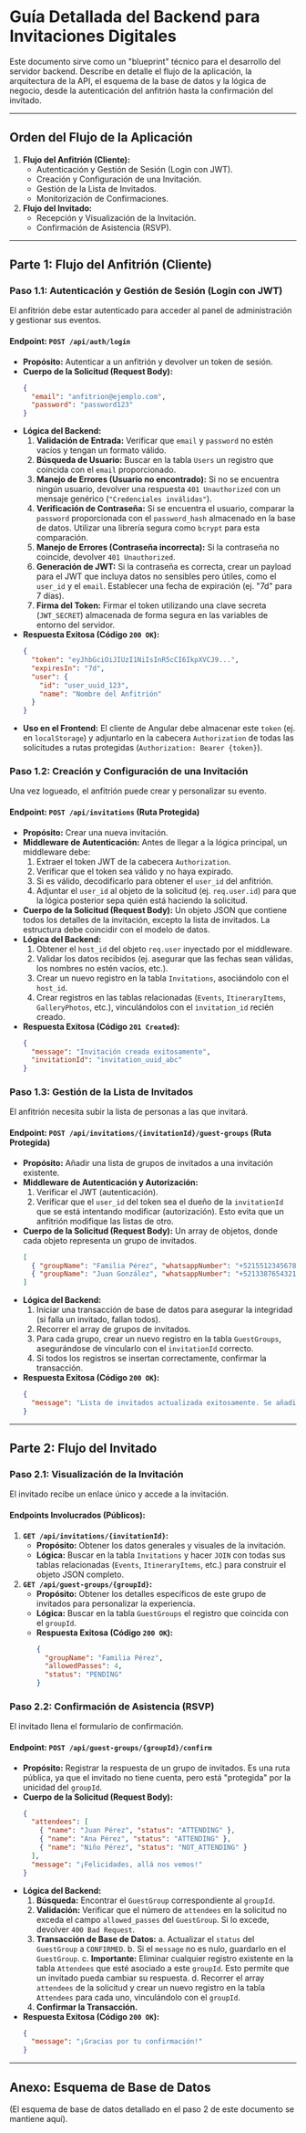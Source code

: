 # Guía Detallada del Backend para Invitaciones Digitales

Este documento sirve como un "blueprint" técnico para el desarrollo del servidor backend. Describe en detalle el flujo de la aplicación, la arquitectura de la API, el esquema de la base de datos y la lógica de negocio, desde la autenticación del anfitrión hasta la confirmación del invitado.

---

## Orden del Flujo de la Aplicación

1.  **Flujo del Anfitrión (Cliente):**
    *   Autenticación y Gestión de Sesión (Login con JWT).
    *   Creación y Configuración de una Invitación.
    *   Gestión de la Lista de Invitados.
    *   Monitorización de Confirmaciones.
2.  **Flujo del Invitado:**
    *   Recepción y Visualización de la Invitación.
    *   Confirmación de Asistencia (RSVP).

---

## Parte 1: Flujo del Anfitrión (Cliente)

### **Paso 1.1: Autenticación y Gestión de Sesión (Login con JWT)**

El anfitrión debe estar autenticado para acceder al panel de administración y gestionar sus eventos.

#### **Endpoint: `POST /api/auth/login`**

-   **Propósito:** Autenticar a un anfitrión y devolver un token de sesión.
-   **Cuerpo de la Solicitud (Request Body):**
    ```json
    {
      "email": "anfitrion@ejemplo.com",
      "password": "password123"
    }
    ```
-   **Lógica del Backend:**
    1.  **Validación de Entrada:** Verificar que `email` y `password` no estén vacíos y tengan un formato válido.
    2.  **Búsqueda de Usuario:** Buscar en la tabla `Users` un registro que coincida con el `email` proporcionado.
    3.  **Manejo de Errores (Usuario no encontrado):** Si no se encuentra ningún usuario, devolver una respuesta `401 Unauthorized` con un mensaje genérico (`"Credenciales inválidas"`).
    4.  **Verificación de Contraseña:** Si se encuentra el usuario, comparar la `password` proporcionada con el `password_hash` almacenado en la base de datos. Utilizar una librería segura como `bcrypt` para esta comparación.
    5.  **Manejo de Errores (Contraseña incorrecta):** Si la contraseña no coincide, devolver `401 Unauthorized`.
    6.  **Generación de JWT:** Si la contraseña es correcta, crear un payload para el JWT que incluya datos no sensibles pero útiles, como el `user_id` y el `email`. Establecer una fecha de expiración (ej. "7d" para 7 días).
    7.  **Firma del Token:** Firmar el token utilizando una clave secreta (`JWT_SECRET`) almacenada de forma segura en las variables de entorno del servidor.
-   **Respuesta Exitosa (Código `200 OK`):**
    ```json
    {
      "token": "eyJhbGciOiJIUzI1NiIsInR5cCI6IkpXVCJ9...",
      "expiresIn": "7d",
      "user": {
        "id": "user_uuid_123",
        "name": "Nombre del Anfitrión"
      }
    }
    ```
-   **Uso en el Frontend:** El cliente de Angular debe almacenar este `token` (ej. en `localStorage`) y adjuntarlo en la cabecera `Authorization` de todas las solicitudes a rutas protegidas (`Authorization: Bearer {token}`).

### **Paso 1.2: Creación y Configuración de una Invitación**

Una vez logueado, el anfitrión puede crear y personalizar su evento.

#### **Endpoint: `POST /api/invitations` (Ruta Protegida)**

-   **Propósito:** Crear una nueva invitación.
-   **Middleware de Autenticación:** Antes de llegar a la lógica principal, un middleware debe:
    1.  Extraer el token JWT de la cabecera `Authorization`.
    2.  Verificar que el token sea válido y no haya expirado.
    3.  Si es válido, decodificarlo para obtener el `user_id` del anfitrión.
    4.  Adjuntar el `user_id` al objeto de la solicitud (ej. `req.user.id`) para que la lógica posterior sepa quién está haciendo la solicitud.
-   **Cuerpo de la Solicitud (Request Body):** Un objeto JSON que contiene todos los detalles de la invitación, excepto la lista de invitados. La estructura debe coincidir con el modelo de datos.
-   **Lógica del Backend:**
    1.  Obtener el `host_id` del objeto `req.user` inyectado por el middleware.
    2.  Validar los datos recibidos (ej. asegurar que las fechas sean válidas, los nombres no estén vacíos, etc.).
    3.  Crear un nuevo registro en la tabla `Invitations`, asociándolo con el `host_id`.
    4.  Crear registros en las tablas relacionadas (`Events`, `ItineraryItems`, `GalleryPhotos`, etc.), vinculándolos con el `invitation_id` recién creado.
-   **Respuesta Exitosa (Código `201 Created`):**
    ```json
    {
      "message": "Invitación creada exitosamente",
      "invitationId": "invitation_uuid_abc"
    }
    ```

### **Paso 1.3: Gestión de la Lista de Invitados**

El anfitrión necesita subir la lista de personas a las que invitará.

#### **Endpoint: `POST /api/invitations/{invitationId}/guest-groups` (Ruta Protegida)**

-   **Propósito:** Añadir una lista de grupos de invitados a una invitación existente.
-   **Middleware de Autenticación y Autorización:**
    1.  Verificar el JWT (autenticación).
    2.  Verificar que el `user_id` del token sea el dueño de la `invitationId` que se está intentando modificar (autorización). Esto evita que un anfitrión modifique las listas de otro.
-   **Cuerpo de la Solicitud (Request Body):** Un array de objetos, donde cada objeto representa un grupo de invitados.
    ```json
    [
      { "groupName": "Familia Pérez", "whatsappNumber": "+5215512345678", "allowedPasses": 4 },
      { "groupName": "Juan González", "whatsappNumber": "+5213387654321", "allowedPasses": 2 }
    ]
    ```
-   **Lógica del Backend:**
    1.  Iniciar una transacción de base de datos para asegurar la integridad (si falla un invitado, fallan todos).
    2.  Recorrer el array de grupos de invitados.
    3.  Para cada grupo, crear un nuevo registro en la tabla `GuestGroups`, asegurándose de vincularlo con el `invitationId` correcto.
    4.  Si todos los registros se insertan correctamente, confirmar la transacción.
-   **Respuesta Exitosa (Código `200 OK`):**
    ```json
    {
      "message": "Lista de invitados actualizada exitosamente. Se añadieron 2 grupos."
    }
    ```

---

## Parte 2: Flujo del Invitado

### **Paso 2.1: Visualización de la Invitación**

El invitado recibe un enlace único y accede a la invitación.

#### **Endpoints Involucrados (Públicos):**

1.  **`GET /api/invitations/{invitationId}`:**
    -   **Propósito:** Obtener los datos generales y visuales de la invitación.
    -   **Lógica:** Buscar en la tabla `Invitations` y hacer `JOIN` con todas sus tablas relacionadas (`Events`, `ItineraryItems`, etc.) para construir el objeto JSON completo.
2.  **`GET /api/guest-groups/{groupId}`:**
    -   **Propósito:** Obtener los detalles específicos de este grupo de invitados para personalizar la experiencia.
    -   **Lógica:** Buscar en la tabla `GuestGroups` el registro que coincida con el `groupId`.
    -   **Respuesta Exitosa (Código `200 OK`):**
        ```json
        {
          "groupName": "Familia Pérez",
          "allowedPasses": 4,
          "status": "PENDING"
        }
        ```

### **Paso 2.2: Confirmación de Asistencia (RSVP)**

El invitado llena el formulario de confirmación.

#### **Endpoint: `POST /api/guest-groups/{groupId}/confirm`**

-   **Propósito:** Registrar la respuesta de un grupo de invitados. Es una ruta pública, ya que el invitado no tiene cuenta, pero está "protegida" por la unicidad del `groupId`.
-   **Cuerpo de la Solicitud (Request Body):**
    ```json
    {
      "attendees": [
        { "name": "Juan Pérez", "status": "ATTENDING" },
        { "name": "Ana Pérez", "status": "ATTENDING" },
        { "name": "Niño Pérez", "status": "NOT_ATTENDING" }
      ],
      "message": "¡Felicidades, allá nos vemos!"
    }
    ```
-   **Lógica del Backend:**
    1.  **Búsqueda:** Encontrar el `GuestGroup` correspondiente al `groupId`.
    2.  **Validación:** Verificar que el número de `attendees` en la solicitud no exceda el campo `allowed_passes` del `GuestGroup`. Si lo excede, devolver `400 Bad Request`.
    3.  **Transacción de Base de Datos:**
        a.  Actualizar el `status` del `GuestGroup` a `CONFIRMED`.
        b.  Si el `message` no es nulo, guardarlo en el `GuestGroup`.
        c.  **Importante:** Eliminar cualquier registro existente en la tabla `Attendees` que esté asociado a este `groupId`. Esto permite que un invitado pueda cambiar su respuesta.
        d.  Recorrer el array `attendees` de la solicitud y crear un nuevo registro en la tabla `Attendees` para cada uno, vinculándolo con el `groupId`.
    4.  **Confirmar la Transacción.**
-   **Respuesta Exitosa (Código `200 OK`):**
    ```json
    {
      "message": "¡Gracias por tu confirmación!"
    }
    ```

---

## Anexo: Esquema de Base de Datos

(El esquema de base de datos detallado en el paso 2 de este documento se mantiene aquí). 